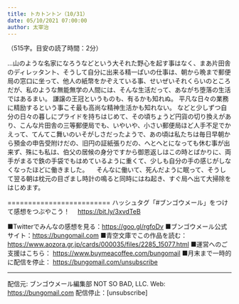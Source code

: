 ```yaml
---
title: トカトントン（10/31）
date: 05/10/2021 07:00:00
author: 太宰治
---
```


（515字。目安の読了時間：2分）

…山のような名家になろうなどという大それた野心を起す事はなく、まあ片田舎のディレッタント、そうして自分に出来る精一ぱいの仕事は、朝から晩まで郵便局の窓口に坐って、他人の紙幣をかぞえている事、せいぜいそれくらいのところだが、私のような無能無学の人間には、そんな生活だって、あながち堕落の生活ではあるまい。
謙譲の王冠というものも、有るかも知れぬ。
平凡な日々の業務に精励するという事こそ最も高尚な精神生活かも知れない。
などと少しずつ自分の日々の暮しにプライドを持ちはじめて、その頃ちょうど円貨の切り換えがあり、こんな片田舎の三等郵便局でも、いやいや、小さい郵便局ほど人手不足でかえって、てんてこ舞いのいそがしさだったようで、あの頃は私たちは毎日早朝から預金の申告受附けだの、旧円の証紙張りだの、へとへとになっても休む事が出来ず、殊にも私は、伯父の居候の身分ですから御恩返しはこの時とばかりに、両手がまるで鉄の手袋でもはめているように重くて、少しも自分の手の感じがしなくなったほどに働きました。
　そんなに働いて、死んだように眠って、そうして翌る朝は枕元の目ざまし時計の鳴ると同時にはね起き、すぐ局へ出て大掃除をはじめます。

=========================
ハッシュタグ「#ブンゴウメール」をつけて感想をつぶやこう！　
https://bit.ly/3xvdTeB

■Twitterでみんなの感想を見る：https://goo.gl/rgfoDv
■ブンゴウメール公式サイト：https://bungomail.com
■青空文庫でこの作品を読む：https://www.aozora.gr.jp/cards/000035/files/2285_15077.html
■運営へのご支援はこちら： https://www.buymeacoffee.com/bungomail
■月末まで一時的に配信を停止： https://bungomail.com/unsubscribe

-------
配信元: ブンゴウメール編集部
NOT SO BAD, LLC.
Web: https://bungomail.com
配信停止：[unsubscribe]

